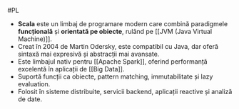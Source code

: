 #PL 
- **Scala** este un limbaj de programare modern care combină paradigmele **funcțională** și **orientată pe obiecte**, rulând pe [[JVM (Java Virtual Machine)]].
- Creat în 2004 de Martin Odersky, este compatibil cu Java, dar oferă sintaxă mai expresivă și abstracții mai avansate.
- Este limbajul nativ pentru [[Apache Spark]], oferind performanță excelentă în aplicații de [[Big Data]].
- Suportă funcții ca obiecte, pattern matching, immutabilitate și lazy evaluation.
- Folosit în sisteme distribuite, servicii backend, aplicații reactive și analiză de date.

